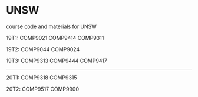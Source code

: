 # UNSW
course code and materials for UNSW

19T1: COMP9021	COMP9414	COMP9311

19T2: COMP9044	COMP9024  

19T3: COMP9313	COMP9444	COMP9417

----------------------------------

20T1: COMP9318  COMP9315

20T2: COMP9517  COMP9900
